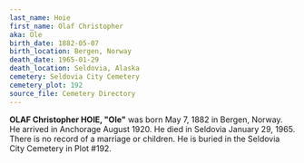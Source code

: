 ```yaml
---
last_name: Hoie
first_name: Olaf Christopher
aka: Ole
birth_date: 1882-05-07
birth_location: Bergen, Norway
death_date: 1965-01-29
death_location: Seldovia, Alaska
cemetery: Seldovia City Cemetery
cemetery_plot: 192
source_file: Cemetery Directory
---
```

**OLAF Christopher HOIE, "Ole"** was born May 7, 1882 in Bergen, Norway. He arrived in Anchorage August 1920. He died in Seldovia January 29, 1965. There is no record of a marriage or children. He is buried in the Seldovia City Cemetery in Plot #192.  
